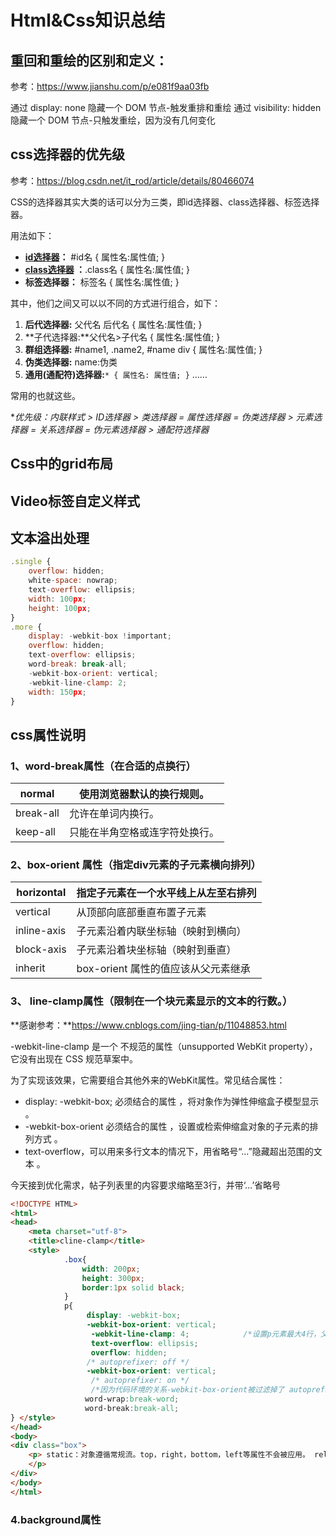 # Html&Css知识总结



## 重回和重绘的区别和定义：

参考：https://www.jianshu.com/p/e081f9aa03fb

通过 display: none 隐藏一个 DOM 节点-触发重排和重绘
通过 visibility: hidden 隐藏一个 DOM 节点-只触发重绘，因为没有几何变化

## css选择器的优先级

参考：https://blog.csdn.net/it_rod/article/details/80466074

CSS的选择器其实大类的话可以分为三类，即id选择器、class选择器、标签选择器。

用法如下：

- **[id选择器](http://www.w3cschool.cn/cssref/selector-id.html)：** #id名 { 属性名:属性值; }
- **[class选择器](http://www.w3cschool.cn/cssref/selector-class.html) ：**.class名 { 属性名:属性值; }
- **标签选择器：** 标签名 { 属性名:属性值; }

其中，他们之间又可以以不同的方式进行组合，如下：

1. **后代选择器:** 父代名 后代名 { 属性名:属性值; }
2. **子代选择器:**父代名>子代名 { 属性名:属性值; }
3. **群组选择器:** #name1, .name2, #name div { 属性名:属性值; }
4. **伪类选择器:** name:伪类
5. **通用(通配符)选择器:**`* { 属性名: 属性值; }` ……

常用的也就这些。

**优先级：*内联样式 > ID选择器 > 类选择器 = 属性选择器 = 伪类选择器 > 元素选择器 = 关系选择器 = 伪元素选择器 > 通配符选择器**



## Css中的grid布局

## Video标签自定义样式



## 文本溢出处理

```js
.single {
    overflow: hidden;
    white-space: nowrap;
    text-overflow: ellipsis;
    width: 100px;
    height: 100px;
}
.more {
    display: -webkit-box !important;
    overflow: hidden;
    text-overflow: ellipsis;
    word-break: break-all;
    -webkit-box-orient: vertical;
    -webkit-line-clamp: 2;
    width: 150px;
}
```



## css属性说明

### 1、**word-break**属性（在合适的点换行）

| normal    | 使用浏览器默认的换行规则。     |
| --------- | ------------------------------ |
| break-all | 允许在单词内换行。             |
| keep-all  | 只能在半角空格或连字符处换行。 |



### 2、box-orient 属性（指定div元素的子元素横向排列）

| horizontal  | 指定子元素在一个水平线上从左至右排列 |
| ----------- | ------------------------------------ |
| vertical    | 从顶部向底部垂直布置子元素           |
| inline-axis | 子元素沿着内联坐标轴（映射到横向）   |
| block-axis  | 子元素沿着块坐标轴（映射到垂直）     |
| inherit     | box-orient 属性的值应该从父元素继承  |



### 3、 line-clamp属性（**限制在一个块元素显示的文本的行数。**）

**感谢参考：**https://www.cnblogs.com/jing-tian/p/11048853.html				

-webkit-line-clamp 是一个 不规范的属性（unsupported WebKit property），它没有出现在 CSS 规范草案中。

为了实现该效果，它需要组合其他外来的WebKit属性。常见结合属性：

- display: -webkit-box; 必须结合的属性 ，将对象作为弹性伸缩盒子模型显示 。
- -webkit-box-orient 必须结合的属性 ，设置或检索伸缩盒对象的子元素的排列方式 。
- text-overflow，可以用来多行文本的情况下，用省略号“...”隐藏超出范围的文本 。

今天接到优化需求，帖子列表里的内容要求缩略至3行，并带‘…’省略号

```html
<!DOCTYPE HTML>
<html>
<head>
    <meta charset="utf-8">
    <title>cline-clamp</title>
    <style>    
            .box{
                width: 200px;
                height: 300px;
                border:1px solid black;
            }
            p{
                 display: -webkit-box;
                 -webkit-box-orient: vertical;
                  -webkit-line-clamp: 4;            /*设置p元素最大4行，父元素需填写宽度才明显*/
                  text-overflow: ellipsis;
                  overflow: hidden;
                 /* autoprefixer: off */
                 -webkit-box-orient: vertical;
                  /* autoprefixer: on */
                  /*因为代码环境的关系-webkit-box-orient被过滤掉了 autoprefixer 这个关键字可以免除被过滤的动作*/
　　　　　　　　　　word-wrap:break-word;
　　　　　　　　　　word-break:break-all;
} </style> 
</head> 
<body> 
<div class="box"> 
    <p> static：对象遵循常规流。top，right，bottom，left等属性不会被应用。 relative： 对象遵循常规流，并且参照自身在常规流中的位置通过top，right，bottom，left属性进行偏移时不影响常规流中的任何元素。 absolute：对象脱离常规流，使用top，right，bottom，left等属性进行绝对定位，
    </p> 
</div> 
</body> 
</html>
```



### 4.background属性